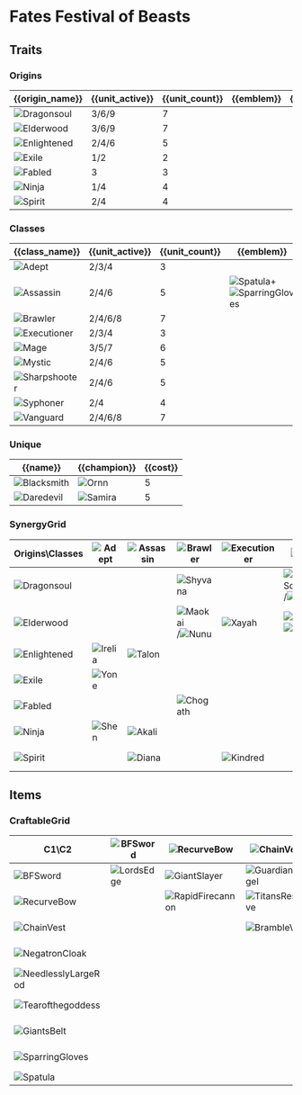 # Fates Festival of Beasts

## Traits
### Origins
| {{origin_name}}                                              | {{unit_active}} | {{unit_count}} | {{emblem}} | {{desc}} |
| -                                                            | -               | -              | -          | -        |
| ![Dragonsoul](../tfttraits/icon/set4.5/MantleofDusk.png)     | 3/6/9           | 7              |            |          |
| ![Elderwood](../tfttraits/icon/set4.5/ElderwoodHeirloom.png) | 3/6/9           | 7              |            |          |
| ![Enlightened](../tfttraits/icon/set4.5/Enlightened.svg)     | 2/4/6           | 5              |            |          |
| ![Exile](../tfttraits/icon/set4.5/Exile.svg)                 | 1/2             | 2              |            |          |
| ![Fabled](../tfttraits/icon/set4.5/Fabled.svg)               | 3               | 3              |            |          |
| ![Ninja](../tfttraits/icon/set4.5/Ninja.svg)                 | 1/4             | 4              |            |          |
| ![Spirit](../tfttraits/icon/set4.5/Spirit.svg)               | 2/4             | 4              |            |          |

### Classes
| {{class_name}}                                              | {{unit_active}} | {{unit_count}} | {{emblem}}                                                                                                    | {{desc}} |
| -                                                           | -               | -              | -                                                                                                             | -        |
| ![Adept](../tfttraits/icon/set4.5/Adept.svg)                | 2/3/4           | 3              |                                                                                                               |          |
| ![Assassin](../tfttraits/icon/set4.5/YoumuusGhostblade.png) | 2/4/6           | 5              | ![Spatula](../tftitems/icon/set4.5/Spatula.png)+![SparringGloves](../tftitems/icon/set4.5/SparringGloves.png) |          |
| ![Brawler](../tfttraits/icon/set4.5/Brawler.svg)            | 2/4/6/8         | 7              |                                                                                                               |          |
| ![Executioner](../tfttraits/icon/set4.5/Executioner.svg)    | 2/3/4           | 3              |                                                                                                               |          |
| ![Mage](../tfttraits/icon/set4.5/MagesCap.png)              | 3/5/7           | 6              |                                                                                                               |          |
| ![Mystic](../tfttraits/icon/set4.5/Mystic.svg)              | 2/4/6           | 5              |                                                                                                               |          |
| ![Sharpshooter](../tfttraits/icon/set4.5/Sharpshooter.svg)  | 2/4/6           | 5              |                                                                                                               |          |
| ![Syphoner](../tfttraits/icon/set4.5/Syphoner.svg)          | 2/4             | 4              |                                                                                                               |          |
| ![Vanguard](../tfttraits/icon/set4.5/VanguardsCuirass.png)  | 2/4/6/8         | 7              |                                                                                                               |          |

### Unique
| {{name}}                                               | {{champion}}                                      | {{cost}} |
| -                                                      | -                                                 | -        |
| ![Blacksmith](../tfttraits/icon/set4.5/Blacksmith.svg) | ![Ornn](../tftchampions/icon/set4.5/Ornn.png)     | 5        |
| ![Daredevil](../tfttraits/icon/set4.5/Daredevil.svg)   | ![Samira](../tftchampions/icon/set4.5/Samira.png) | 5        |

### SynergyGrid
| Origins\Classes                                              | ![Adept](../tfttraits/icon/set4.5/Adept.svg)      | ![Assassin](../tfttraits/icon/set4.5/YoumuusGhostblade.png) | ![Brawler](../tfttraits/icon/set4.5/Brawler.svg)                                                | ![Executioner](../tfttraits/icon/set4.5/Executioner.svg) | ![Mage](../tfttraits/icon/set4.5/MagesCap.png)                                                              | ![Mystic](../tfttraits/icon/set4.5/Mystic.svg)  | ![Sharpshooter](../tfttraits/icon/set4.5/Sharpshooter.svg) | ![Syphoner](../tfttraits/icon/set4.5/Syphoner.svg)  | ![Vanguard](../tfttraits/icon/set4.5/VanguardsCuirass.png) |
| -                                                            | -                                                 | -                                                           | -                                                                                               | -                                                        | -                                                                                                           | -                                               | -                                                          | -                                                   | -                                                          |
| ![Dragonsoul](../tfttraits/icon/set4.5/MantleofDusk.png)     |                                                   |                                                             | ![Shyvana](../tftchampions/icon/set4.5/Shyvana.png)                                             |                                                          | ![AurelionSol](../tftchampions/icon/set4.5/AurelionSol.png)/![Brand](../tftchampions/icon/set4.5/Brand.png) |                                                 | ![Tristana](../tftchampions/icon/set4.5/Tristana.png)      | ![Swain](../tftchampions/icon/set4.5/Swain.png)     | ![Braum](../tftchampions/icon/set4.5/Braum.png)            |
| ![Elderwood](../tfttraits/icon/set4.5/ElderwoodHeirloom.png) |                                                   |                                                             | ![Maokai](../tftchampions/icon/set4.5/Maokai.png)/![Nunu](../tftchampions/icon/set4.5/Nunu.png) | ![Xayah](../tftchampions/icon/set4.5/Xayah.png)          | ![Lulu](../tftchampions/icon/set4.5/Lulu.png)/![Veigar](../tftchampions/icon/set4.5/Veigar.png)             |                                                 |                                                            |                                                     | ![Ornn](../tftchampions/icon/set4.5/Ornn.png)              |
| ![Enlightened](../tfttraits/icon/set4.5/Enlightened.svg)     | ![Irelia](../tftchampions/icon/set4.5/Irelia.png) | ![Talon](../tftchampions/icon/set4.5/Talon.png)             |                                                                                                 |                                                          |                                                                                                             | ![Janna](../tftchampions/icon/set4.5/Janna.png) |                                                            | ![Morgana](../tftchampions/icon/set4.5/Morgana.png) |                                                            |
| ![Exile](../tfttraits/icon/set4.5/Exile.svg)                 | ![Yone](../tftchampions/icon/set4.5/Yone.png)     |                                                             |                                                                                                 |                                                          |                                                                                                             |                                                 |                                                            |                                                     |                                                            |
| ![Fabled](../tfttraits/icon/set4.5/Fabled.svg)               |                                                   |                                                             | ![Chogath](../tftchampions/icon/set4.5/Chogath.png)                                             |                                                          |                                                                                                             | ![Neeko](../tftchampions/icon/set4.5/Neeko.png) |                                                            |                                                     | ![Nautilus](../tftchampions/icon/set4.5/Nautilus.png)      |
| ![Ninja](../tfttraits/icon/set4.5/Ninja.svg)                 | ![Shen](../tftchampions/icon/set4.5/Shen.png)     | ![Akali](../tftchampions/icon/set4.5/Akali.png)             |                                                                                                 |                                                          |                                                                                                             | ![Shen](../tftchampions/icon/set4.5/Shen.png)   |                                                            |                                                     |                                                            |
| ![Spirit](../tfttraits/icon/set4.5/Spirit.svg)               |                                                   | ![Diana](../tftchampions/icon/set4.5/Diana.png)             |                                                                                                 | ![Kindred](../tftchampions/icon/set4.5/Kindred.png)      |                                                                                                             | ![Yuumi](../tftchampions/icon/set4.5/Yuumi.png) | ![Teemo](../tftchampions/icon/set4.5/Teemo.png)            |                                                     |                                                            |

## Items
### CraftableGrid
| C1\C2                                                                 | ![BFSword](../tftitems/icon/set4.5/BFSword.png)     | ![RecurveBow](../tftitems/icon/set4.5/RecurveBow.png)           | ![ChainVest](../tftitems/icon/set4.5/ChainVest.png)         | ![NegatronCloak](../tftitems/icon/set4.5/NegatronCloak.png)       | ![NeedlesslyLargeRod](../tftitems/icon/set4.5/NeedlesslyLargeRod.png)       | ![Tearofthegoddess](../tftitems/icon/set4.5/Tearofthegoddess.png) | ![GiantsBelt](../tftitems/icon/set4.5/GiantsBelt.png)         | ![SparringGloves](../tftitems/icon/set4.5/SparringGloves.png) | ![Spatula](../tftitems/icon/set4.5/Spatula.png)                     |
| -                                                                     | -                                                   | -                                                               | -                                                           | -                                                                 | -                                                                           | -                                                                 | -                                                             | -                                                             | -                                                                   |
| ![BFSword](../tftitems/icon/set4.5/BFSword.png)                       | ![LordsEdge](../tftitems/icon/set4.5/LordsEdge.png) | ![GiantSlayer](../tftitems/icon/set4.5/GiantSlayer.png)         | ![GuardianAngel](../tftitems/icon/set4.5/GuardianAngel.png) | ![Bloodthirster](../tftitems/icon/set4.5/Bloodthirster.png)       | ![HextechGunblade](../tftitems/icon/set4.5/HextechGunblade.png)             | ![SpearofShojin](../tftitems/icon/set4.5/SpearofShojin.png)       | ![ZekesHerald](../tftitems/icon/set4.5/ZekesHerald.png)       | ![InfinityEdge](../tftitems/icon/set4.5/InfinityEdge.png)     | ![SwordoftheDivine](../tftitems/icon/set4.5/SwordoftheDivine.png)   |
| ![RecurveBow](../tftitems/icon/set4.5/RecurveBow.png)                 |                                                     | ![RapidFirecannon](../tftitems/icon/set4.5/RapidFirecannon.png) | ![TitansResolve](../tftitems/icon/set4.5/TitansResolve.png) | ![RunaansHurricane](../tftitems/icon/set4.5/RunaansHurricane.png) | ![GuinsoosRageblade](../tftitems/icon/set4.5/GuinsoosRageblade.png)         | ![StatikkShiv](../tftitems/icon/set4.5/StatikkShiv.png)           | ![ZzRotPortal](../tftitems/icon/set4.5/ZzRotPortal.png)       | ![LastWhisper](../tftitems/icon/set4.5/LastWhisper.png)       | ![DuelistsZeal](../tftitems/icon/set4.5/DuelistsZeal.png)           |
| ![ChainVest](../tftitems/icon/set4.5/ChainVest.png)                   |                                                     |                                                                 | ![BrambleVest](../tftitems/icon/set4.5/BrambleVest.png)     | ![IronWill](../tftitems/icon/set4.5/IronWill.png)                 | ![LocketoftheIronSolari](../tftitems/icon/set4.5/LocketoftheIronSolari.png) | ![FrozenHeart](../tftitems/icon/set4.5/FrozenHeart.png)           | ![SunfireCape](../tftitems/icon/set4.5/SunfireCape.png)       | ![Shroud](../tftitems/icon/set4.5/Shroud.png)                 | ![VanguardsCuirass](../tftitems/icon/set4.5/VanguardsCuirass.png)   |
| ![NegatronCloak](../tftitems/icon/set4.5/NegatronCloak.png)           |                                                     |                                                                 |                                                             | ![DragonsClaw](../tftitems/icon/set4.5/DragonsClaw.png)           | ![IonicSpark](../tftitems/icon/set4.5/IonicSpark.png)                       | ![Chalice](../tftitems/icon/set4.5/Chalice.png)                   | ![Zephyr](../tftitems/icon/set4.5/Zephyr.png)                 | ![Quicksilver](../tftitems/icon/set4.5/Quicksilver.png)       | ![ElderwoodHeirloom](../tftitems/icon/set4.5/ElderwoodHeirloom.png) |
| ![NeedlesslyLargeRod](../tftitems/icon/set4.5/NeedlesslyLargeRod.png) |                                                     |                                                                 |                                                             |                                                                   | ![RabadonsDeathcap](../tftitems/icon/set4.5/RabadonsDeathcap.png)           | ![LudensEcho](../tftitems/icon/set4.5/LudensEcho.png)             | ![Morellonomicon](../tftitems/icon/set4.5/Morellonomicon.png) | ![ArcaneGauntlet](../tftitems/icon/set4.5/ArcaneGauntlet.png) | ![MantleofDusk](../tftitems/icon/set4.5/MantleofDusk.png)           |
| ![Tearofthegoddess](../tftitems/icon/set4.5/Tearofthegoddess.png)     |                                                     |                                                                 |                                                             |                                                                   |                                                                             | ![BlueSentinel](../tftitems/icon/set4.5/BlueSentinel.png)         | ![Redemption](../tftitems/icon/set4.5/Redemption.png)         | ![HandofJustice](../tftitems/icon/set4.5/HandofJustice.png)   | ![MagesCap](../tftitems/icon/set4.5/MagesCap.png)                   |
| ![GiantsBelt](../tftitems/icon/set4.5/GiantsBelt.png)                 |                                                     |                                                                 |                                                             |                                                                   |                                                                             |                                                                   | ![WarmogsArmor](../tftitems/icon/set4.5/WarmogsArmor.png)     | ![Backhand](../tftitems/icon/set4.5/Backhand.png)             | ![WarlordsBanner](../tftitems/icon/set4.5/WarlordsBanner.png)       |
| ![SparringGloves](../tftitems/icon/set4.5/SparringGloves.png)         |                                                     |                                                                 |                                                             |                                                                   |                                                                             |                                                                   |                                                               | ![ThiefsGloves](../tftitems/icon/set4.5/ThiefsGloves.png)     | ![YoumuusGhostblade](../tftitems/icon/set4.5/YoumuusGhostblade.png) |
| ![Spatula](../tftitems/icon/set4.5/Spatula.png)                       |                                                     |                                                                 |                                                             |                                                                   |                                                                             |                                                                   |                                                               |                                                               | ![ForceofNature](../tftitems/icon/set4.5/ForceofNature.png)         |